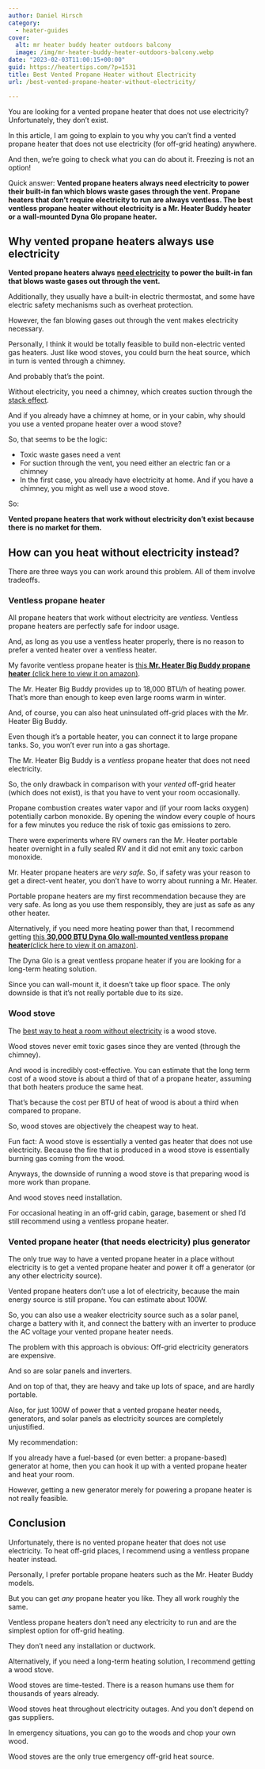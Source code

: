 ```yaml
---
author: Daniel Hirsch
category:
  - heater-guides
cover:
  alt: mr heater buddy heater outdoors balcony
  image: /img/mr-heater-buddy-heater-outdoors-balcony.webp
date: "2023-02-03T11:00:15+00:00"
guid: https://heatertips.com/?p=1531
title: Best Vented Propane Heater without Electricity
url: /best-vented-propane-heater-without-electricity/

---
```

You are looking for a vented propane heater that does not use electricity? Unfortunately, they don’t exist.

In this article, I am going to explain to you why you can’t find a vented propane heater that does not use electricity (for off-grid heating) anywhere.

And then, we’re going to check what you can do about it. Freezing is not an option!

Quick answer: **Vented propane heaters always need electricity to power their built-in fan which blows waste gases through the vent. Propane heaters that don’t require electricity to run are always ventless. The best ventless propane heater without electricity is a Mr. Heater Buddy heater or a wall-mounted Dyna Glo propane heater.**

## Why vented propane heaters always use electricity

**Vented propane heaters always** [**need electricity**](/do-propane-heaters-need-electricity/) **to power the built-in fan that blows waste gases out through the vent.**

Additionally, they usually have a built-in electric thermostat, and some have electric safety mechanisms such as overheat protection.

However, the fan blowing gases out through the vent makes electricity necessary.

Personally, I think it would be totally feasible to build non-electric vented gas heaters. Just like wood stoves, you could burn the heat source, which in turn is vented through a chimney.

And probably that’s the point.

Without electricity, you need a chimney, which creates suction through the [stack effect](https://en.wikipedia.org/wiki/Stack_effect).

And if you already have a chimney at home, or in your cabin, why should you use a vented propane heater over a wood stove?

So, that seems to be the logic:

- Toxic waste gases need a vent
- For suction through the vent, you need either an electric fan or a chimney
- In the first case, you already have electricity at home. And if you have a chimney, you might as well use a wood stove.

So:

**Vented propane heaters that work without electricity don’t exist because there is no market for them.**

## How can you heat without electricity instead?

There are three ways you can work around this problem. All of them involve tradeoffs.

### Ventless propane heater

All propane heaters that work without electricity are _ventless._ Ventless propane heaters are perfectly safe for indoor usage.

And, as long as you use a ventless heater properly, there is no reason to prefer a vented heater over a ventless heater.

My favorite ventless propane heater is [this **Mr. Heater Big Buddy propane heater** (click here to view it on amazon)](https://www.amazon.com/Mr-Heater-Corporation-MH18B-Portable/dp/B07Q82MG8S?keywords=mr+heater+big+buddy&qid=1675417164&sprefix=mr+heater+big%2Caps%2C320&sr=8-5&linkCode=ll1&tag=heatertips-20&linkId=5f0d773e7e2f7965fb38c6a2c7fc3ace&language=en_US&ref_=as_li_ss_tl).

The Mr. Heater Big Buddy provides up to 18,000 BTU/h of heating power. That’s more than enough to keep even large rooms warm in winter.

And, of course, you can also heat uninsulated off-grid places with the Mr. Heater Big Buddy.

Even though it’s a portable heater, you can connect it to large propane tanks. So, you won’t ever run into a gas shortage.

The Mr. Heater Big Buddy is a _ventless_ propane heater that does not need electricity.

So, the only drawback in comparison with your _vented_ off-grid heater (which does not exist), is that you have to vent your room occasionally.

Propane combustion creates water vapor and (if your room lacks oxygen) potentially carbon monoxide. By opening the window every couple of hours for a few minutes you reduce the risk of toxic gas emissions to zero.

There were experiments where RV owners ran the Mr. Heater portable heater overnight in a fully sealed RV and it did not emit any toxic carbon monoxide.

Mr. Heater propane heaters are _very safe._ So, if safety was your reason to get a direct-vent heater, you don’t have to worry about running a Mr. Heater.

Portable propane heaters are my first recommendation because they are very safe. As long as you use them responsibly, they are just as safe as any other heater.

Alternatively, if you need more heating power than that, I recommend getting [this **30,000 BTU Dyna Glo wall-mounted ventless propane heater**(click here to view it on amazon)](https://www.amazon.com/Dyna-Glo-Liquid-Propane-Flame-Heater/dp/B07YBRDHT9?crid=HUVNSCTX6YOE&keywords=ventless+propane+heater&qid=1675421453&sprefix=ventless+propane+heate%2Caps%2C271&sr=8-6&linkCode=ll1&tag=heatertips-20&linkId=bb5579fb277018ee0400eb5f72dac765&language=en_US&ref_=as_li_ss_tl).

The Dyna Glo is a great ventless propane heater if you are looking for a long-term heating solution.

Since you can wall-mount it, it doesn’t take up floor space. The only downside is that it’s not really portable due to its size.

### Wood stove

The [best way to heat a room without electricity](/how-to-heat-room-without-electricity/) is a wood stove.

Wood stoves never emit toxic gases since they are vented (through the chimney).

And wood is incredibly cost-effective. You can estimate that the long term cost of a wood stove is about a third of that of a propane heater, assuming that both heaters produce the same heat.

That’s because the cost per BTU of heat of wood is about a third when compared to propane.

So, wood stoves are objectively the cheapest way to heat.

Fun fact: A wood stove is essentially a vented gas heater that does not use electricity. Because the fire that is produced in a wood stove is essentially burning gas coming from the wood.

Anyways, the downside of running a wood stove is that preparing wood is more work than propane.

And wood stoves need installation.

For occasional heating in an off-grid cabin, garage, basement or shed I’d still recommend using a ventless propane heater.

### Vented propane heater (that needs electricity) plus generator

The only true way to have a vented propane heater in a place without electricity is to get a vented propane heater and power it off a generator (or any other electricity source).

Vented propane heaters don’t use a lot of electricity, because the main energy source is still propane. You can estimate about 100W.

So, you can also use a weaker electricity source such as a solar panel, charge a battery with it, and connect the battery with an inverter to produce the AC voltage your vented propane heater needs.

The problem with this approach is obvious: Off-grid electricity generators are expensive.

And so are solar panels and inverters.

And on top of that, they are heavy and take up lots of space, and are hardly portable.

Also, for just 100W of power that a vented propane heater needs, generators, and solar panels as electricity sources are completely unjustified.

My recommendation:

If you already have a fuel-based (or even better: a propane-based) generator at home, then you can hook it up with a vented propane heater and heat your room.

However, getting a new generator merely for powering a propane heater is not really feasible.

## Conclusion

Unfortunately, there is no vented propane heater that does not use electricity. To heat off-grid places, I recommend using a ventless propane heater instead.

Personally, I prefer portable propane heaters such as the Mr. Heater Buddy models.

But you can get _any_ propane heater you like. They all work roughly the same.

Ventless propane heaters don’t need any electricity to run and are the simplest option for off-grid heating.

They don’t need any installation or ductwork.

Alternatively, if you need a long-term heating solution, I recommend getting a wood stove.

Wood stoves are time-tested. There is a reason humans use them for thousands of years already.

Wood stoves heat throughout electricity outages. And you don’t depend on gas suppliers.

In emergency situations, you can go to the woods and chop your own wood.

Wood stoves are the only true emergency off-grid heat source.
